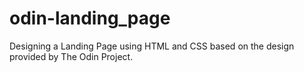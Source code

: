 # odin-landing_page
Designing a Landing Page using HTML and CSS based on the design provided by The Odin Project.
